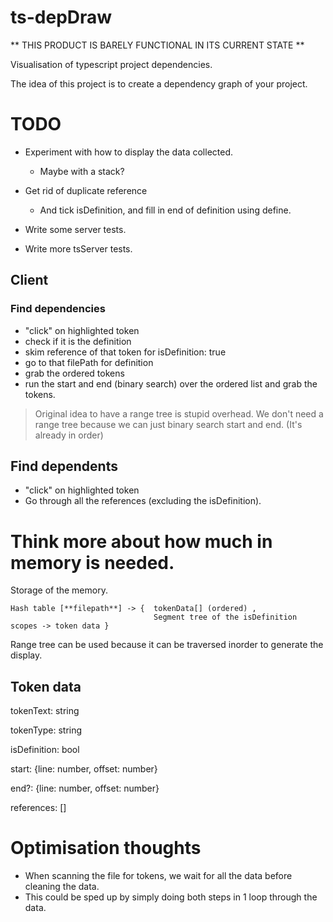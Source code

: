 # ts-depDraw


** THIS PRODUCT IS BARELY FUNCTIONAL IN ITS CURRENT STATE **


Visualisation of typescript project dependencies.


The idea of this project is to create a dependency graph of your project.






# TODO

- Experiment with how to display the data collected.
    - Maybe with a stack?
- Get rid of duplicate reference
    - And tick isDefinition, and fill in end of definition using define.

- Write some server tests.
- Write more tsServer tests.




## Client

### Find dependencies

- "click" on highlighted token
- check if it is the definition
- skim reference of that token for isDefinition: true
- go to that filePath for definition
- grab the ordered tokens
- run the start and end (binary search) over the ordered list and grab the tokens.

> Original idea to have a range tree is stupid overhead.
> We don't need a range tree because we can just binary search start and end. (It's already in order)

## Find dependents

- "click" on highlighted token
- Go through all the references (excluding the isDefinition).




# Think more about how much in memory is needed.

Storage of the memory.

```
Hash table [**filepath**] -> {  tokenData[] (ordered) ,
                                Segment tree of the isDefinition scopes -> token data }
```


Range tree can be used because it can be traversed inorder to generate the display.


## Token data

tokenText: string

tokenType: string

isDefinition: bool

start: {line: number, offset: number}

end?: {line: number, offset: number}

references: []


# Optimisation thoughts

- When scanning the file for tokens, we wait for all the data before cleaning the data.
- This could be sped up by simply doing both steps in 1 loop through the data.